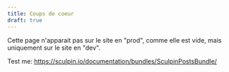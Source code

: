 ```yaml
---
title: Coups de coeur
draft: true
---
```



Cette page n'apparait pas sur le site en "prod", comme elle est vide, mais uniquement sur le site en "dev".

Test me: https://sculpin.io/documentation/bundles/SculpinPostsBundle/
